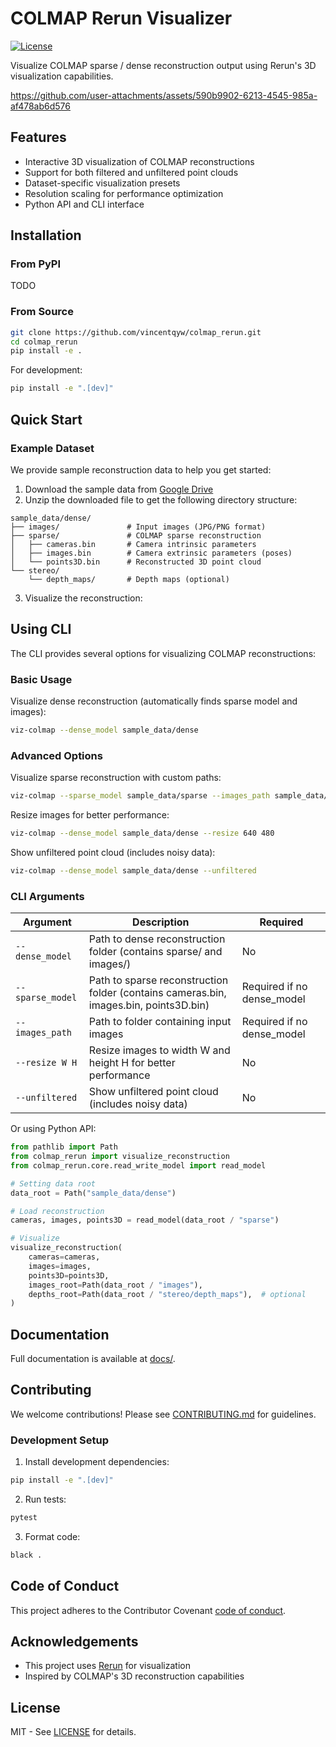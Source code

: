 # COLMAP Rerun Visualizer

<!-- [![PyPI Version](https://img.shields.io/pypi/v/colmap-rerun)](https://pypi.org/project/colmap-rerun/) -->
[![License](https://img.shields.io/badge/License-MIT-blue.svg)](https://opensource.org/licenses/MIT)
<!-- [![Python Version](https://img.shields.io/pypi/pyversions/colmap-rerun)](https://pypi.org/project/colmap-rerun/) -->
<!-- [![Code Style](https://img.shields.io/badge/code%20style-black-000000.svg)](https://github.com/psf/black) -->

Visualize COLMAP sparse / dense reconstruction output using Rerun's 3D visualization capabilities.

https://github.com/user-attachments/assets/590b9902-6213-4545-985a-af478ab6d576

## Features

- Interactive 3D visualization of COLMAP reconstructions
- Support for both filtered and unfiltered point clouds
- Dataset-specific visualization presets
- Resolution scaling for performance optimization
- Python API and CLI interface

## Installation

### From PyPI

TODO
<!-- ```bash
pip install colmap-rerun
``` -->

### From Source

```bash
git clone https://github.com/vincentqyw/colmap_rerun.git
cd colmap_rerun
pip install -e .
```

For development:

```bash
pip install -e ".[dev]"
```

## Quick Start

### Example Dataset

We provide sample reconstruction data to help you get started:

1. Download the sample data from [Google Drive](https://drive.google.com/drive/folders/1pqhjHtgIESKB_QL8NSaFQdwysFZluLSs?usp=drive_link)
2. Unzip the downloaded file to get the following directory structure:
```text
sample_data/dense/
├── images/               # Input images (JPG/PNG format)
├── sparse/               # COLMAP sparse reconstruction
│   ├── cameras.bin       # Camera intrinsic parameters
│   ├── images.bin        # Camera extrinsic parameters (poses)
│   └── points3D.bin      # Reconstructed 3D point cloud
└── stereo/
    └── depth_maps/       # Depth maps (optional)
```

3. Visualize the reconstruction:

## Using CLI

The CLI provides several options for visualizing COLMAP reconstructions:

### Basic Usage

Visualize dense reconstruction (automatically finds sparse model and images):
```bash
viz-colmap --dense_model sample_data/dense
```

### Advanced Options

Visualize sparse reconstruction with custom paths:
```bash
viz-colmap --sparse_model sample_data/sparse --images_path sample_data/images
```

Resize images for better performance:
```bash
viz-colmap --dense_model sample_data/dense --resize 640 480
```

Show unfiltered point cloud (includes noisy data):
```bash
viz-colmap --dense_model sample_data/dense --unfiltered
```

### CLI Arguments

| Argument       | Description | Required |
|----------------|-------------|----------|
| `--dense_model` | Path to dense reconstruction folder (contains sparse/ and images/) | No |
| `--sparse_model` | Path to sparse reconstruction folder (contains cameras.bin, images.bin, points3D.bin) | Required if no dense_model |
| `--images_path` | Path to folder containing input images | Required if no dense_model |
| `--resize W H` | Resize images to width W and height H for better performance | No |
| `--unfiltered` | Show unfiltered point cloud (includes noisy data) | No |

Or using Python API:

```python
from pathlib import Path
from colmap_rerun import visualize_reconstruction
from colmap_rerun.core.read_write_model import read_model

# Setting data root
data_root = Path("sample_data/dense")

# Load reconstruction
cameras, images, points3D = read_model(data_root / "sparse")

# Visualize
visualize_reconstruction(
    cameras=cameras,
    images=images,
    points3D=points3D,
    images_root=Path(data_root / "images"),
    depths_root=Path(data_root / "stereo/depth_maps"),  # optional
)
```

## Documentation

Full documentation is available at [docs/](docs/).

## Contributing

We welcome contributions! Please see [CONTRIBUTING.md](CONTRIBUTING.md) for guidelines.

### Development Setup

1. Install development dependencies:
```bash
pip install -e ".[dev]"
```

2. Run tests:
```bash
pytest
```

3. Format code:
```bash
black .
```

## Code of Conduct

This project adheres to the Contributor Covenant [code of conduct](CODE_OF_CONDUCT.md).

## Acknowledgements

- This project uses [Rerun](https://github.com/rerun-io/rerun) for visualization
- Inspired by COLMAP's 3D reconstruction capabilities

## License

MIT - See [LICENSE](LICENSE) for details.
